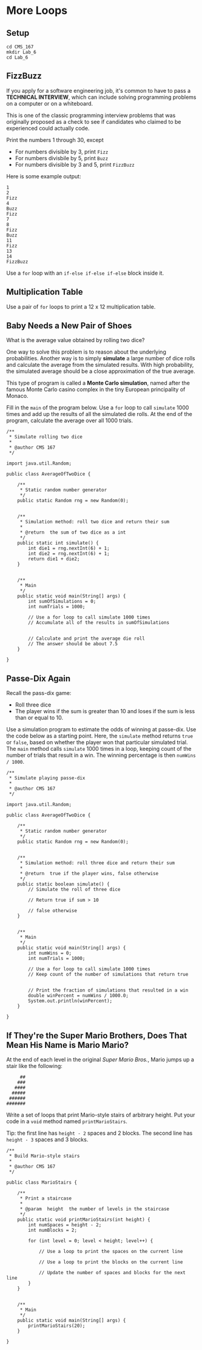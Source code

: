 # More Loops

## Setup

```
cd CMS_167
mkdir Lab_6
cd Lab_6
```

## FizzBuzz

If you apply for a software engineering job, it's common to have to pass a **TECHNICAL INTERVIEW**, which can include solving programming
problems on a computer or on a whiteboard.

This is one of the classic programming interview problems that was originally proposed as a check to see if candidates who claimed to be
experienced could actually code.

Print the numbers 1 through 30, except

- For numbers divisible by 3, print `Fizz`
- For numbers divisbile by 5, print `Buzz`
- For numbers divisible by 3 and 5, print `FizzBuzz`

Here is some example output:

```
1
2
Fizz
4
Buzz
Fizz
7
8
Fizz
Buzz
11
Fizz
13
14
FizzBuzz
```

Use a `for` loop with an `if-else if-else if-else` block inside it.

## Multiplication Table

Use a pair of `for` loops to print a 12 x 12 multiplication table.

## Baby Needs a New Pair of Shoes

What is the average value obtained by rolling two dice?

One way to solve this problem is to reason about the underlying probabilities. Another way is to simply **simulate** a large number
of dice rolls and calculate the average from the simulated results. With high probability, the simulated average should be a close
approximation of the true average.

This type of program is called a **Monte Carlo simulation**, named after the famous Monte Carlo casino complex in the tiny
European principality of Monaco.

Fill in the `main` of the program below. Use a `for` loop to call `simulate` 1000 times and add up the results of all the simulated
die rolls. At the end of the program, calculate the average over all 1000 trials.

```
/**
 * Simulate rolling two dice
 *
 * @author CMS 167
 */
 
import java.util.Random;
 
public class AverageOfTwoDice {

    /**
     * Static random number generator
     */
    public static Random rng = new Random(0);


    /**
     * Simulation method: roll two dice and return their sum
     *
     * @return  the sum of two dice as a int
     */
    public static int simulate() {
        int die1 = rng.nextInt(6) + 1;
        int die2 = rng.nextInt(6) + 1;
        return die1 + die2;
    }
    
    
    /**
     * Main
     */
    public static void main(String[] args) {
        int sumOfSimulations = 0;
        int numTrials = 1000;
    
        // Use a for loop to call simulate 1000 times
        // Accumulate all of the results in sumOfSimulations

       
        // Calculate and print the average die roll
        // The answer should be about 7.5
    }

}
```


## Passe-Dix Again

Recall the pass-dix game:

- Roll three dice
- The player wins if the sum is greater than 10 and loses if the sum is less than or equal to 10.

Use a simulation program to estimate the odds of winning at passe-dix. Use the code below as a starting point. Here, the `simulate`
method returns `true` or `false`, based on whether the player won that particular simulated trial. The `main` method calls `simulate`
1000 times in a loop, keeping count of the number of trials that result in a win. The winning percentage is then `numWins / 1000`.

```
/**
 * Simulate playing passe-dix
 *
 * @author CMS 167
 */
 
import java.util.Random;
 
public class AverageOfTwoDice {

    /**
     * Static random number generator
     */
    public static Random rng = new Random(0);


    /**
     * Simulation method: roll three dice and return their sum
     *
     * @return  true if the player wins, false otherwise
     */
    public static boolean simulate() {
        // Simulate the roll of three dice
        
        // Return true if sum > 10
        
        // false otherwise
    }
    
    
    /**
     * Main
     */
    public static void main(String[] args) {
        int numWins = 0;
        int numTrials = 1000;
    
        // Use a for loop to call simulate 1000 times
        // Keep count of the number of simulations that return true

       
        // Print the fraction of simulations that resulted in a win
        double winPercent = numWins / 1000.0;
        System.out.println(winPercent);
    }

}
```

## If They're the Super Mario Brothers, Does That Mean His Name is Mario Mario?

At the end of each level in the original *Super Mario Bros.*, Mario jumps up a stair like the following:

```
     ##
    ###
   ####
  #####
 ######
#######
```

Write a set of loops that print Mario-style stairs of arbitrary height. Put your code in a `void` method named `printMarioStairs`.

Tip: the first line has `height - 2` spaces and 2 blocks. The second line has `height - 3` spaces and 3 blocks.

```
/**
 * Build Mario-style stairs
 *
 * @author CMS 167
 */
 
public class MarioStairs {

    /**
     * Print a staircase
     *
     * @param  height  the number of levels in the staircase
     */
    public static void printMarioStairs(int height) {
        int numSpaces = height - 2;
        int numBlocks = 2;

        for (int level = 0; level < height; level++) {

            // Use a loop to print the spaces on the current line
    
            // Use a loop to print the blocks on the current line
    
            // Update the number of spaces and blocks for the next line
        }
    }
    
    
    /**
     * Main
     */
    public static void main(String[] args) {
        printMarioStairs(20);
    }

}
```
